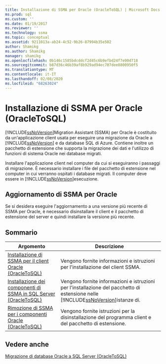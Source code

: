 ```yaml
---
title: Installazione di SSMA per Oracle (OracleToSQL) | Microsoft Docs
ms.prod: sql
ms.custom: ''
ms.date: 01/19/2017
ms.reviewer: ''
ms.technology: ssma
ms.topic: conceptual
ms.assetid: 9211013a-ab24-4c52-9b26-87994b35e502
author: Shamikg
ms.author: Shamikg
manager: shamikg
ms.openlocfilehash: 0b146c1585bdcddcf2d45c6b9efbd24f7e90d718
ms.sourcegitcommit: b87d36c46b39af8b929ad94ec707dee8800950f5
ms.translationtype: MT
ms.contentlocale: it-IT
ms.lasthandoff: 02/08/2020
ms.locfileid: "68263024"
---
```

# <a name="installing-ssma--for-oracle-oracletosql"></a>Installazione di SSMA per Oracle (OracleToSQL)
[!INCLUDE[ssNoVersion](../../includes/ssnoversion-md.md)]Migration Assistant (SSMA) per Oracle è costituito da un'applicazione client usata per eseguire una migrazione da Oracle a [!INCLUDE[ssNoVersion](../../includes/ssnoversion-md.md)] e da database SQL di Azure. Contiene inoltre un pacchetto di estensione che supporta la migrazione dei dati e l'utilizzo di funzioni di sistema Oracle nei database migrati.  
  
Installare l'applicazione client nel computer da cui si eseguiranno i passaggi di migrazione. È necessario installare i file del pacchetto di estensione nel computer in cui verranno ospitati i database migrati. Il computer deve essere in [!INCLUDE[ssNoVersion](../../includes/ssnoversion-md.md)]esecuzione.  
  
## <a name="upgrading-ssma-for-oracle"></a>Aggiornamento di SSMA per Oracle  
Se si desidera eseguire l'aggiornamento a una versione più recente di SSMA per Oracle, è necessario disinstallare il client e il pacchetto di estensione del server e quindi installare la versione più recente.  
  
## <a name="contents"></a>Sommario  
  
|Argomento|Descrizione|  
|---------|---------------|  
|[Installazione di SSMA per il client Oracle &#40;OracleToSQL&#41;](../../ssma/oracle/installing-ssma-for-oracle-client-oracletosql.md)|Vengono fornite informazioni e istruzioni per l'installazione del client SSMA.|  
|[Installazione dei componenti di SSMA in SQL Server &#40;OracleToSQL&#41;](../../ssma/oracle/installing-ssma-components-on-sql-server-oracletosql.md)|Vengono fornite informazioni e istruzioni per l'installazione del pacchetto di estensione nelle [!INCLUDE[ssNoVersion](../../includes/ssnoversion-md.md)]istanze di.|  
|[Rimozione di SSMA per i componenti Oracle &#40;OracleToSQL&#41;](../../ssma/oracle/removing-ssma-for-oracle-components-oracletosql.md)|Vengono fornite istruzioni per la disinstallazione del programma client e del pacchetto di estensione.|  
  
## <a name="see-also"></a>Vedere anche  
[Migrazione di database Oracle a SQL Server &#40;OracleToSQL&#41;](../../ssma/oracle/migrating-oracle-databases-to-sql-server-oracletosql.md)  
  

